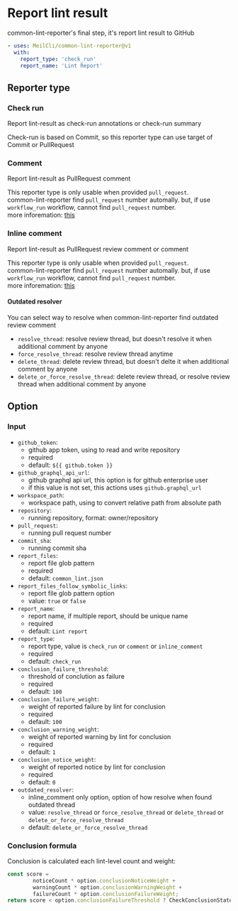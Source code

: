 # Report lint result
common-lint-reporter's final step, it's report lint result to GitHub

```yml
- uses: MeilCli/common-lint-reporter@v1
  with:
    report_type: 'check_run'
    report_name: 'Lint Report'
```

## Reporter type
### Check run
Report lint-result as check-run annotations or check-run summary

Check-run is based on Commit, so this reporter type can use target of Commit or PullRequest

### Comment
Report lint-result as PullRequest comment

This reporter type is only usable when provided `pull_request`.  
common-lint-reporter find `pull_request` number automally. but, if use `workflow_run` workflow, cannot find `pull_request` number.  
more inforemation: [this](oss-or-dependabot-usage.md)

### Inline comment
Report lint-result as PullRequest review comment or comment

This reporter type is only usable when provided `pull_request`.  
common-lint-reporter find `pull_request` number automally. but, if use `workflow_run` workflow, cannot find `pull_request` number.  
more inforemation: [this](oss-or-dependabot-usage.md)

#### Outdated resolver
You can select way to resolve when common-lint-reporter find outdated review comment

- `resolve_thread`: resolve review thread, but doesn't resolve it when additional comment by anyone
- `force_resolve_thread`: resolve review thread anytime
- `delete_thread`: delete review thread, but doesn't delte it when additional comment by anyone
- `delete_or_force_resolve_thread`: delete review thread, or resolve review thread when additional comment by anyone

## Option
### Input
- `github_token`:
  - github app token, using to read and write repository
  - required
  - default: `${{ github.token }}`
- `github_graphql_api_url`:
  - github graphql api url, this option is for github enterprise user
  - if this value is not set, this actions uses `github.graphql_url`
- `workspace_path`:
  - workspace path, using to convert relative path from absolute path
- `repository`:
  - running repository, format: owner/repository
- `pull_request`:
  - running pull request number
- `commit_sha`:
  - running commit sha
- `report_files`:
  - report file glob pattern
  - required
  - default: `common_lint.json`
- `report_files_follow_symbolic_links`:
  - report file glob pattern option
  - value: `true` or `false`
- `report_name`:
  - report name, if multiple report, should be unique name
  - required
  - default: `Lint report`
- `report_type`:
  - report type, value is `check_run` or `comment` or `inline_comment`
  - required
  - default: `check_run`
- `conclusion_failure_threshold`:
  - threshold of conclution as failure
  - required
  - default: `100`
- `conclusion_failure_weight`:
  - weight of reported failure by lint for conclusion
  - required
  - default: `100`
- `conclusion_warning_weight`:
  - weight of reported warning by lint for conclusion
  - required
  - default: `1`
- `conclusion_notice_weight`:
  - weight of reported notice by lint for conclusion
  - required 
  - default: `0`
- `outdated_resolver`:
  - inline_comment only option, option of how resolve when found outdated thread
  - value: `resolve_thread` or `force_resolve_thread` or `delete_thread` or `delete_or_force_resolve_thread`
  - default: `delete_or_force_resolve_thread`

### Conclusion formula
Conclusion is calculated each lint-level count and weight:
```ts
const score =
        noticeCount * option.conclusionNoticeWeight +
        warningCount * option.conclusionWarningWeight +
        failureCount * option.conclusionFailureWeight;
return score < option.conclusionFailureThreshold ? CheckConclusionState.Success : CheckConclusionState.Failure;
```